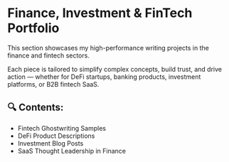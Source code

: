 # Finance, Investment & FinTech Portfolio

This section showcases my high-performance writing projects in the finance and fintech sectors.

Each piece is tailored to simplify complex concepts, build trust, and drive action — whether for DeFi startups, banking products, investment platforms, or B2B fintech SaaS.

## 🔍 Contents:
- Fintech Ghostwriting Samples
- DeFi Product Descriptions
- Investment Blog Posts
- SaaS Thought Leadership in Finance
